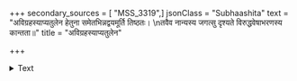 +++
secondary_sources = [ "MSS_3319",]
jsonClass = "Subhaashita"
text = "अविग्रहस्याप्यतुलेन हेतुना समेतभिन्नद्वयमूर्ति तिष्ठतः।  \nतवैव नान्यस्य जगत्सु दृश्यते विरुद्धवेषाभरणस्य कान्तता॥"
title = "अविग्रहस्याप्यतुलेन"

+++

<details><summary>Text</summary>

अविग्रहस्याप्यतुलेन हेतुना समेतभिन्नद्वयमूर्ति तिष्ठतः।  
तवैव नान्यस्य जगत्सु दृश्यते विरुद्धवेषाभरणस्य कान्तता॥
</details>
